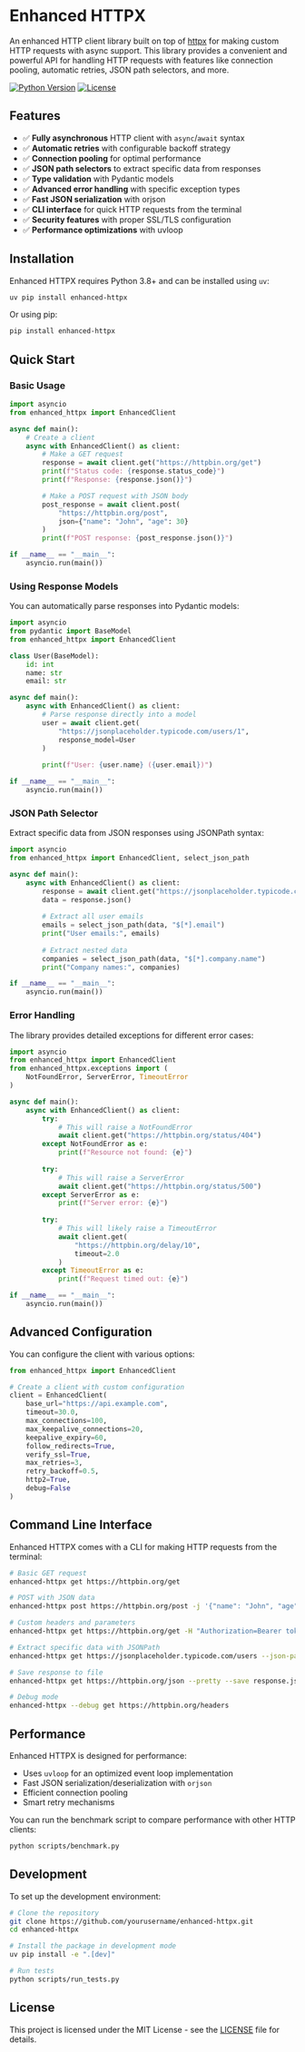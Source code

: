 # Enhanced HTTPX

An enhanced HTTP client library built on top of [httpx](https://www.python-httpx.org/) for making custom HTTP requests with async support. This library provides a convenient and powerful API for handling HTTP requests with features like connection pooling, automatic retries, JSON path selectors, and more.

[![Python Version](https://img.shields.io/badge/python-3.8%2B-blue.svg)](https://www.python.org/downloads/)
[![License](https://img.shields.io/badge/license-MIT-green.svg)](LICENSE)

## Features

- ✅ **Fully asynchronous** HTTP client with `async`/`await` syntax
- ✅ **Automatic retries** with configurable backoff strategy
- ✅ **Connection pooling** for optimal performance
- ✅ **JSON path selectors** to extract specific data from responses
- ✅ **Type validation** with Pydantic models
- ✅ **Advanced error handling** with specific exception types
- ✅ **Fast JSON serialization** with orjson
- ✅ **CLI interface** for quick HTTP requests from the terminal
- ✅ **Security features** with proper SSL/TLS configuration
- ✅ **Performance optimizations** with uvloop

## Installation

Enhanced HTTPX requires Python 3.8+ and can be installed using `uv`:

```bash
uv pip install enhanced-httpx
```

Or using pip:

```bash
pip install enhanced-httpx
```

## Quick Start

### Basic Usage

```python
import asyncio
from enhanced_httpx import EnhancedClient

async def main():
    # Create a client
    async with EnhancedClient() as client:
        # Make a GET request
        response = await client.get("https://httpbin.org/get")
        print(f"Status code: {response.status_code}")
        print(f"Response: {response.json()}")

        # Make a POST request with JSON body
        post_response = await client.post(
            "https://httpbin.org/post",
            json={"name": "John", "age": 30}
        )
        print(f"POST response: {post_response.json()}")

if __name__ == "__main__":
    asyncio.run(main())
```

### Using Response Models

You can automatically parse responses into Pydantic models:

```python
import asyncio
from pydantic import BaseModel
from enhanced_httpx import EnhancedClient

class User(BaseModel):
    id: int
    name: str
    email: str

async def main():
    async with EnhancedClient() as client:
        # Parse response directly into a model
        user = await client.get(
            "https://jsonplaceholder.typicode.com/users/1",
            response_model=User
        )
        
        print(f"User: {user.name} ({user.email})")

if __name__ == "__main__":
    asyncio.run(main())
```

### JSON Path Selector

Extract specific data from JSON responses using JSONPath syntax:

```python
import asyncio
from enhanced_httpx import EnhancedClient, select_json_path

async def main():
    async with EnhancedClient() as client:
        response = await client.get("https://jsonplaceholder.typicode.com/users")
        data = response.json()
        
        # Extract all user emails
        emails = select_json_path(data, "$[*].email")
        print("User emails:", emails)
        
        # Extract nested data
        companies = select_json_path(data, "$[*].company.name")
        print("Company names:", companies)

if __name__ == "__main__":
    asyncio.run(main())
```

### Error Handling

The library provides detailed exceptions for different error cases:

```python
import asyncio
from enhanced_httpx import EnhancedClient
from enhanced_httpx.exceptions import (
    NotFoundError, ServerError, TimeoutError
)

async def main():
    async with EnhancedClient() as client:
        try:
            # This will raise a NotFoundError
            await client.get("https://httpbin.org/status/404")
        except NotFoundError as e:
            print(f"Resource not found: {e}")
        
        try:
            # This will raise a ServerError
            await client.get("https://httpbin.org/status/500")
        except ServerError as e:
            print(f"Server error: {e}")
            
        try:
            # This will likely raise a TimeoutError
            await client.get(
                "https://httpbin.org/delay/10",
                timeout=2.0
            )
        except TimeoutError as e:
            print(f"Request timed out: {e}")

if __name__ == "__main__":
    asyncio.run(main())
```

## Advanced Configuration

You can configure the client with various options:

```python
from enhanced_httpx import EnhancedClient

# Create a client with custom configuration
client = EnhancedClient(
    base_url="https://api.example.com",
    timeout=30.0,
    max_connections=100,
    max_keepalive_connections=20,
    keepalive_expiry=60,
    follow_redirects=True,
    verify_ssl=True,
    max_retries=3,
    retry_backoff=0.5,
    http2=True,
    debug=False
)
```

## Command Line Interface

Enhanced HTTPX comes with a CLI for making HTTP requests from the terminal:

```bash
# Basic GET request
enhanced-httpx get https://httpbin.org/get

# POST with JSON data
enhanced-httpx post https://httpbin.org/post -j '{"name": "John", "age": 30}'

# Custom headers and parameters
enhanced-httpx get https://httpbin.org/get -H "Authorization=Bearer token123" -p "query=test"

# Extract specific data with JSONPath
enhanced-httpx get https://jsonplaceholder.typicode.com/users --json-path "$[*].email"

# Save response to file
enhanced-httpx get https://httpbin.org/json --pretty --save response.json

# Debug mode
enhanced-httpx --debug get https://httpbin.org/headers
```

## Performance

Enhanced HTTPX is designed for performance:

- Uses `uvloop` for an optimized event loop implementation
- Fast JSON serialization/deserialization with `orjson`
- Efficient connection pooling
- Smart retry mechanisms

You can run the benchmark script to compare performance with other HTTP clients:

```bash
python scripts/benchmark.py
```

## Development

To set up the development environment:

```bash
# Clone the repository
git clone https://github.com/yourusername/enhanced-httpx.git
cd enhanced-httpx

# Install the package in development mode
uv pip install -e ".[dev]"

# Run tests
python scripts/run_tests.py
```

## License

This project is licensed under the MIT License - see the [LICENSE](LICENSE) file for details.
